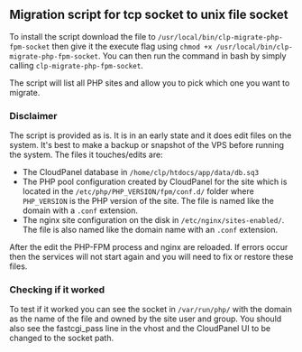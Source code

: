## Migration script for tcp socket to unix file socket

To install the script download the file to `/usr/local/bin/clp-migrate-php-fpm-socket` then give it the execute flag using `chmod +x /usr/local/bin/clp-migrate-php-fpm-socket`. You can then run the command in bash by simply calling `clp-migrate-php-fpm-socket`. 

The script will list all PHP sites and allow you to pick which one you want to migrate.

### Disclaimer

The script is provided as is. It is in an early state and it does edit files on the system. It's best to make a backup or snapshot of the VPS before running the system. The files it touches/edits are:
- The CloudPanel database in `/home/clp/htdocs/app/data/db.sq3`
- The PHP pool configuration created by CloudPanel for the site which is located in the `/etc/php/PHP_VERSION/fpm/conf.d/` folder where `PHP_VERSION` is the PHP version of the site. The file is named like the domain with a `.conf` extension.
- The nginx site configuration on the disk in `/etc/nginx/sites-enabled/`. The file is also named like the domain name with an `.conf` extension.

After the edit the PHP-FPM process and nginx are reloaded. If errors occur then the services will not start again and you will need to fix or restore these files.

### Checking if it worked

To test if it worked you can see the socket in `/var/run/php/` with the domain as the name of the file and owned by the site user and group. You should also see the fastcgi_pass line in the vhost and the CloudPanel UI to be changed to the socket path.
